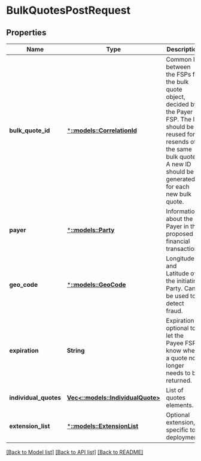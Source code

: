 # BulkQuotesPostRequest

## Properties
Name | Type | Description | Notes
------------ | ------------- | ------------- | -------------
**bulk_quote_id** | [***::models::CorrelationId**](CorrelationId.md) | Common ID between the FSPs for the bulk quote object, decided by the Payer FSP. The ID should be reused for resends of the same bulk quote. A new ID should be generated for each new bulk quote. | [default to null]
**payer** | [***::models::Party**](Party.md) | Information about the Payer in the proposed financial transaction. | [default to null]
**geo_code** | [***::models::GeoCode**](GeoCode.md) | Longitude and Latitude of the initiating Party. Can be used to detect fraud. | [optional] [default to null]
**expiration** | **String** | Expiration is optional to let the Payee FSP know when a quote no longer needs to be returned. | [optional] [default to null]
**individual_quotes** | [**Vec<::models::IndividualQuote>**](IndividualQuote.md) | List of quotes elements. | [default to null]
**extension_list** | [***::models::ExtensionList**](ExtensionList.md) | Optional extension, specific to deployment. | [optional] [default to null]

[[Back to Model list]](../README.md#documentation-for-models) [[Back to API list]](../README.md#documentation-for-api-endpoints) [[Back to README]](../README.md)


